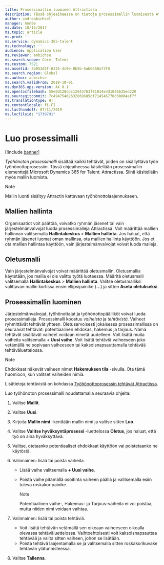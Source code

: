```yaml
---
title: Prosessimallin luominen Attractissa
description: Tässä ohjeaiheessa on tietoja prosessimallin luomisesta Attractissa.
author: andreabichsel
manager: AnnBe
ms.date: 10/15/2017
ms.topic: article
ms.prod: ''
ms.service: dynamics-365-talent
ms.technology: ''
audience: Application User
ms.reviewer: anbichse
ms.search.scope: Core, Talent
ms.custom: 7521
ms.assetid: 3b953d5f-6325-4c9e-8b9b-6ab0458a73f8
ms.search.region: Global
ms.author: anbichse
ms.search.validFrom: 2018-10-01
ms.dyn365.ops.version: AX 8.1
ms.openlocfilehash: 55e0d128cdc12843763f81014edd1846b35ed220
ms.sourcegitcommit: 7c49475402632069685df714546770d30804af7f
ms.translationtype: HT
ms.contentlocale: fi-FI
ms.lasthandoff: 07/11/2019
ms.locfileid: "1739791"
---
```

# <a name="create-a-process-template"></a>Luo prosessimalli

[!include [banner](includes/banner.md)]

*Työhönoton prosessimalli* sisältää kaikki tehtävät, joiden on sisällyttävä työn työhönottoprosessiin. Tässä ohjeaiheessa käsitellään prosessimallin elementtejä Microsoft Dynamics 365 for Talent: Attractissa. Siinä käsitellään myös mallin luomista.

> [!NOTE]
> Mallin luonti sisältyy Attractin kattavaan työhönottolaajennukseen.

## <a name="template-management"></a>Mallien hallinta

Organisaatiot voit päättää, voivatko ryhmän jäsenet tai vain järjestelmänvalvojat luoda prosessimalleja Attractissa. Voit määrittää mallien hallinnan valitsemalla **Hallintakeskus** \> **Mallien hallinta**. Jos haluat, että ryhmän jäsenet luomat oman mallinsa, ota mallien hallinta käyttöön. Jos et ota mallien hallintaa käyttöön, vain järjestelmänvalvojat voivat luoda malleja.

## <a name="default-template"></a>Oletusmalli

Vain järjestelmänvalvojat voivat määrittää oletusmallin. Oletusmallia käytetään, jos mallia ei ole valittu työtä luotaessa. Määritä oletusmalli valitsemalla **Hallintakeskus** \> **Mallien hallinta**. Valitse oletusmalliksi valittavan mallin kortissa ensin ellipsipainike (**...**) ja sitten **Aseta oletukseksi**.

## <a name="create-a-process-template"></a>Prosessimallin luominen

Järjestelmänvalvojat, työhönottajat ja työhönottopäälliköt voivat luoda prosessimalleja. Prosessimalli koostuu *vaiheista* ja *tehtävistä*. Vaiheet ryhmittävät tehtävät yhteen. Oletusarvoisesti jokaisessa prosessimallissa on seuraavat tehtävät: potentiaalinen ehdokas, hakemus ja tarjous. Nämä tehtävät sisältävät vaiheet voidaan nimetä uudelleen. Voit lisätä muita vaiheita valitsemalla **+ Uusi vaihe**. Voit lisätä tehtäviä vaiheeseen joko vetämällä ne sopivaan vaiheeseen tai kaksoisnapsauttamalla tehtävää tehtäväluettelossa.

> [!NOTE]
> Ehdokkaat näkevät vaiheen nimet **Hakemuksen tila** -sivulla. Ota tämä huomioon, kun valitset vaiheiden nimiä.

Lisätietoja tehtävistä on kohdassa [Työhönottoprosessin tehtävät Attractissa](./activities-attract.md).

Luo työhönoton prosessimalli noudattamalla seuraavia ohjeita:

1. Valitse **Mallit**.
2. Valitse **Uusi**.
3. Kirjoita **Mallin nimi** -kenttään mallin nimi ja valitse sitten **Luo**.
4. Valitse **Valitse hyväksyntäprosessi** -luettelossa **Oletus**, jos haluat, että työ on aina hyväksyttävä.
5. Valitse, otetaanko potentiaaliset ehdokkaat käyttöön vai poistetaanko ne käytöstä.
6. Valinnainen: lisää tai poista vaiheita.

    - Lisää vaihe valitsemalla **+ Uusi vaihe**.
    - Poista vaihe pitämällä osoitinta vaiheen päällä ja valitsemalla esiin tuleva roskakoripainike.

        > [!NOTE]
        > Potentiaalinen vaihe-, Hakemus- ja Tarjous-vaiheita ei voi poistaa, mutta niiden nimi voidaan vaihtaa.

7. Valinnainen: lisää tai poista tehtäviä.

    - Voit lisätä tehtävän vetämällä sen oikeaan vaiheeseen oikealla olevassa tehtäväluettelossa. Vaihtoehtoisesti voit kaksoisnapsauttaa tehtävää ja valita sitten vaiheen, johon se lisätään.
    - Poista tehtävä laajentamalla se ja valitsemalla sitten roskakorikuvake tehtävän ylätunnisteessa.

8. Valitse **Tallenna**.
